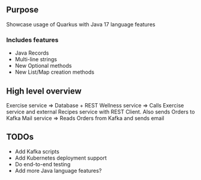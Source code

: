 ## Purpose 

Showcase usage of Quarkus with Java 17 language features

### Includes features

* Java Records
* Multi-line strings
* New Optional methods
* New List/Map creation methods

## High level overview

Exercise service => Database + REST
Wellness service => Calls Exercise service and external Recipes service with REST Client. Also sends Orders to Kafka
Mail service => Reads Orders from Kafka and sends email 

## TODOs

* Add Kafka scripts
* Add Kubernetes deployment support
* Do end-to-end testing
* Add more Java language features?
